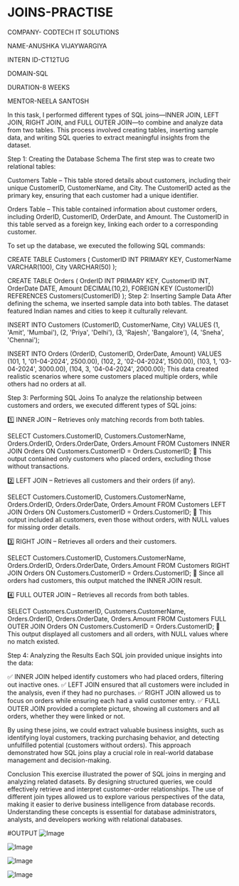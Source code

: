 # JOINS-PRACTISE

COMPANY- CODTECH IT SOLUTIONS 

NAME-ANUSHKA VIJAYWARGIYA

INTERN ID-CT12TUG

DOMAIN-SQL

DURATION-8 WEEKS

MENTOR-NEELA SANTOSH

In this task, I performed different types of SQL joins—INNER JOIN, LEFT JOIN, RIGHT JOIN, and FULL OUTER JOIN—to combine and analyze data from two tables. This process involved creating tables, inserting sample data, and writing SQL queries to extract meaningful insights from the dataset.

Step 1: Creating the Database Schema
The first step was to create two relational tables:

Customers Table – This table stored details about customers, including their unique CustomerID, CustomerName, and City. The CustomerID acted as the primary key, ensuring that each customer had a unique identifier.

Orders Table – This table contained information about customer orders, including OrderID, CustomerID, OrderDate, and Amount. The CustomerID in this table served as a foreign key, linking each order to a corresponding customer.

To set up the database, we executed the following SQL commands:

CREATE TABLE Customers (
    CustomerID INT PRIMARY KEY,
    CustomerName VARCHAR(100),
    City VARCHAR(50)
);

CREATE TABLE Orders (
    OrderID INT PRIMARY KEY,
    CustomerID INT,
    OrderDate DATE,
    Amount DECIMAL(10,2),
    FOREIGN KEY (CustomerID) REFERENCES Customers(CustomerID)
);
Step 2: Inserting Sample Data
After defining the schema, we inserted sample data into both tables. The dataset featured Indian names and cities to keep it culturally relevant.

INSERT INTO Customers (CustomerID, CustomerName, City) VALUES
(1, 'Amit', 'Mumbai'),
(2, 'Priya', 'Delhi'),
(3, 'Rajesh', 'Bangalore'),
(4, 'Sneha', 'Chennai');

INSERT INTO Orders (OrderID, CustomerID, OrderDate, Amount) VALUES
(101, 1, '01-04-2024', 2500.00),
(102, 2, '02-04-2024', 1500.00),
(103, 1, '03-04-2024', 3000.00),
(104, 3, '04-04-2024', 2000.00);
This data created realistic scenarios where some customers placed multiple orders, while others had no orders at all.

Step 3: Performing SQL Joins
To analyze the relationship between customers and orders, we executed different types of SQL joins:

1️⃣ INNER JOIN – Retrieves only matching records from both tables.

SELECT Customers.CustomerID, Customers.CustomerName, Orders.OrderID, Orders.OrderDate, Orders.Amount
FROM Customers
INNER JOIN Orders ON Customers.CustomerID = Orders.CustomerID;
🔹 This output contained only customers who placed orders, excluding those without transactions.

2️⃣ LEFT JOIN – Retrieves all customers and their orders (if any).

SELECT Customers.CustomerID, Customers.CustomerName, Orders.OrderID, Orders.OrderDate, Orders.Amount
FROM Customers
LEFT JOIN Orders ON Customers.CustomerID = Orders.CustomerID;
🔹 This output included all customers, even those without orders, with NULL values for missing order details.

3️⃣ RIGHT JOIN – Retrieves all orders and their customers.

SELECT Customers.CustomerID, Customers.CustomerName, Orders.OrderID, Orders.OrderDate, Orders.Amount
FROM Customers
RIGHT JOIN Orders ON Customers.CustomerID = Orders.CustomerID;
🔹 Since all orders had customers, this output matched the INNER JOIN result.

4️⃣ FULL OUTER JOIN – Retrieves all records from both tables.

SELECT Customers.CustomerID, Customers.CustomerName, Orders.OrderID, Orders.OrderDate, Orders.Amount
FROM Customers
FULL OUTER JOIN Orders ON Customers.CustomerID = Orders.CustomerID;
🔹 This output displayed all customers and all orders, with NULL values where no match existed.

Step 4: Analyzing the Results
Each SQL join provided unique insights into the data:

✅ INNER JOIN helped identify customers who had placed orders, filtering out inactive ones.
✅ LEFT JOIN ensured that all customers were included in the analysis, even if they had no purchases.
✅ RIGHT JOIN allowed us to focus on orders while ensuring each had a valid customer entry.
✅ FULL OUTER JOIN provided a complete picture, showing all customers and all orders, whether they were linked or not.

By using these joins, we could extract valuable business insights, such as identifying loyal customers, tracking purchasing behavior, and detecting unfulfilled potential (customers without orders). This approach demonstrated how SQL joins play a crucial role in real-world database management and decision-making. 

Conclusion
This exercise illustrated the power of SQL joins in merging and analyzing related datasets. By designing structured queries, we could effectively retrieve and interpret customer-order relationships. The use of different join types allowed us to explore various perspectives of the data, making it easier to derive business intelligence from database records. Understanding these concepts is essential for database administrators, analysts, and developers working with relational databases.

#OUTPUT
![Image](https://github.com/user-attachments/assets/b86bdb14-2961-40e1-9ded-7bc17d8508aa)

![Image](https://github.com/user-attachments/assets/6d0b7fc8-a21e-4e2b-8d15-c92aefaab610)

![Image](https://github.com/user-attachments/assets/b70baefe-9d1d-4451-9712-ae41377ca99b)

![Image](https://github.com/user-attachments/assets/695f6456-f125-4de7-927a-0cc0b220bbd3)
